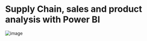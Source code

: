 # Supply Chain, sales and product analysis with Power BI


![image](https://github.com/user-attachments/assets/949e255c-9a36-4151-b302-05c535ba9ebc)
